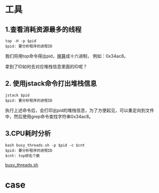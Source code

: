# 工具

## 1.查看消耗资源最多的线程

```shell
top -H -p $pid
$pid: 要分析程序的进程ID
```

我们将用top命令得出pid，[换算](http://tool.oschina.net/hexconvert)成十六进制， 例如：0x34ac8。

拿到了ID如何去对应堆栈信息里面的ID呢？

## 2. 使用jstack命令打出堆栈信息

```shell
jstack $pid
$pid: 要分析程序的进程ID
```

执行上述命令后，会打印出pid的堆栈信息，为了方便起见，可以重定向到文件中，然后使用grep命令查找字符串0x34ac8。

## 3.CPU耗时分析

```shell
bash busy_threads.sh -p $pid -c $cnt
$pid: 要分析程序的进程ID
$cnt: top排名个数
```

[busy_threads.sh](线上问题总结/busy_threads.sh)

# case

